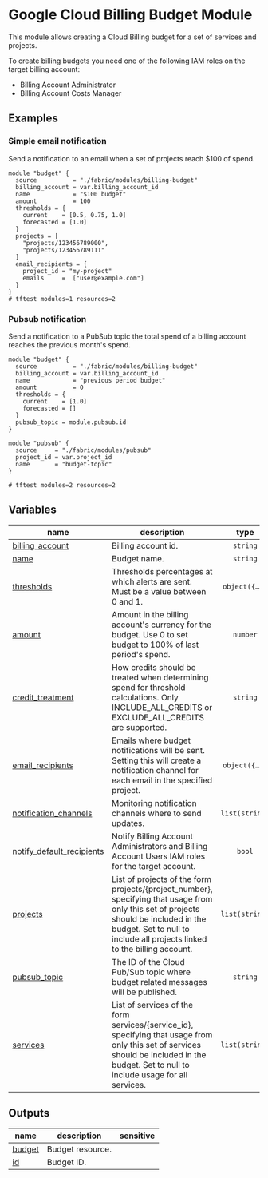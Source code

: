 # Google Cloud Billing Budget Module

This module allows creating a Cloud Billing budget for a set of services and projects.

To create billing budgets you need one of the following IAM roles on the target billing account:

* Billing Account Administrator
* Billing Account Costs Manager

## Examples

### Simple email notification

Send a notification to an email when a set of projects reach $100 of spend.

```hcl
module "budget" {
  source          = "./fabric/modules/billing-budget"
  billing_account = var.billing_account_id
  name            = "$100 budget"
  amount          = 100
  thresholds = {
    current    = [0.5, 0.75, 1.0]
    forecasted = [1.0]
  }
  projects = [
    "projects/123456789000",
    "projects/123456789111"
  ]
  email_recipients = {
    project_id = "my-project"
    emails     =  ["user@example.com"]
  }
}
# tftest modules=1 resources=2
```

### Pubsub notification

Send a notification to a PubSub topic the total spend of a billing account reaches the previous month's spend.


```hcl
module "budget" {
  source          = "./fabric/modules/billing-budget"
  billing_account = var.billing_account_id
  name            = "previous period budget"
  amount          = 0
  thresholds = {
    current    = [1.0]
    forecasted = []
  }
  pubsub_topic = module.pubsub.id
}

module "pubsub" {
  source     = "./fabric/modules/pubsub"
  project_id = var.project_id
  name       = "budget-topic"
}

# tftest modules=2 resources=2
```
<!-- BEGIN TFDOC -->

## Variables

| name | description | type | required | default |
|---|---|:---:|:---:|:---:|
| [billing_account](variables.tf#L23) | Billing account id. | <code>string</code> | ✓ |  |
| [name](variables.tf#L50) | Budget name. | <code>string</code> | ✓ |  |
| [thresholds](variables.tf#L85) | Thresholds percentages at which alerts are sent. Must be a value between 0 and 1. | <code title="object&#40;&#123;&#10;  current    &#61; list&#40;number&#41;&#10;  forecasted &#61; list&#40;number&#41;&#10;&#125;&#41;">object&#40;&#123;&#8230;&#125;&#41;</code> | ✓ |  |
| [amount](variables.tf#L17) | Amount in the billing account's currency for the budget. Use 0 to set budget to 100% of last period's spend. | <code>number</code> |  | <code>0</code> |
| [credit_treatment](variables.tf#L28) | How credits should be treated when determining spend for threshold calculations. Only INCLUDE_ALL_CREDITS or EXCLUDE_ALL_CREDITS are supported. | <code>string</code> |  | <code>&#34;INCLUDE_ALL_CREDITS&#34;</code> |
| [email_recipients](variables.tf#L41) | Emails where budget notifications will be sent. Setting this will create a notification channel for each email in the specified project. | <code title="object&#40;&#123;&#10;  project_id &#61; string&#10;  emails     &#61; list&#40;string&#41;&#10;&#125;&#41;">object&#40;&#123;&#8230;&#125;&#41;</code> |  | <code>null</code> |
| [notification_channels](variables.tf#L55) | Monitoring notification channels where to send updates. | <code>list&#40;string&#41;</code> |  | <code>null</code> |
| [notify_default_recipients](variables.tf#L61) | Notify Billing Account Administrators and Billing Account Users IAM roles for the target account. | <code>bool</code> |  | <code>false</code> |
| [projects](variables.tf#L67) | List of projects of the form projects/{project_number}, specifying that usage from only this set of projects should be included in the budget. Set to null to include all projects linked to the billing account. | <code>list&#40;string&#41;</code> |  | <code>null</code> |
| [pubsub_topic](variables.tf#L73) | The ID of the Cloud Pub/Sub topic where budget related messages will be published. | <code>string</code> |  | <code>null</code> |
| [services](variables.tf#L79) | List of services of the form services/{service_id}, specifying that usage from only this set of services should be included in the budget. Set to null to include usage for all services. | <code>list&#40;string&#41;</code> |  | <code>null</code> |

## Outputs

| name | description | sensitive |
|---|---|:---:|
| [budget](outputs.tf#L17) | Budget resource. |  |
| [id](outputs.tf#L22) | Budget ID. |  |

<!-- END TFDOC -->
